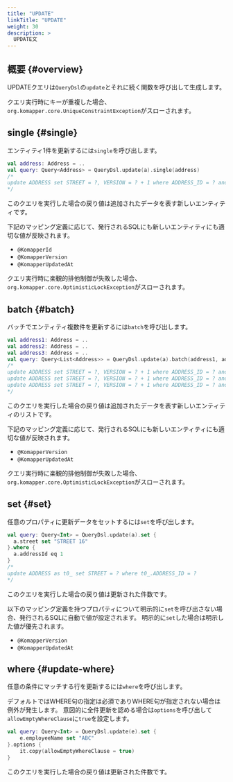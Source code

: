 ```yaml
---
title: "UPDATE"
linkTitle: "UPDATE"
weight: 30
description: >
  UPDATE文
---
```


## 概要 {#overview}

UPDATEクエリは`QueryDsl`の`update`とそれに続く関数を呼び出して生成します。

クエリ実行時にキーが重複した場合、`org.komapper.core.UniqueConstraintException`がスローされます。

## single {#single}

エンティティ1件を更新するには`single`を呼び出します。

```kotlin
val address: Address = ..
val query: Query<Address> = QueryDsl.update(a).single(address)
/*
update ADDRESS set STREET = ?, VERSION = ? + 1 where ADDRESS_ID = ? and VERSION = ?
*/
```

このクエリを実行した場合の戻り値は追加されたデータを表す新しいエンティティです。

下記のマッピング定義に応じて、発行されるSQLにも新しいエンティティにも適切な値が反映されます。

- `@KomapperId`
- `@KomapperVersion`
- `@KomapperUpdatedAt`

クエリ実行時に楽観的排他制御が失敗した場合、`org.komapper.core.OptimisticLockException`がスローされます。

## batch {#batch}

バッチでエンティティ複数件を更新するには`batch`を呼び出します。

```kotlin
val address1: Address = ..
val address2: Address = ..
val address3: Address = ..
val query: Query<List<Address>> = QueryDsl.update(a).batch(address1, address2, address3)
/*
update ADDRESS set STREET = ?, VERSION = ? + 1 where ADDRESS_ID = ? and VERSION = ?
update ADDRESS set STREET = ?, VERSION = ? + 1 where ADDRESS_ID = ? and VERSION = ?
update ADDRESS set STREET = ?, VERSION = ? + 1 where ADDRESS_ID = ? and VERSION = ?
*/
```

このクエリを実行した場合の戻り値は追加されたデータを表す新しいエンティティのリストです。

下記のマッピング定義に応じて、発行されるSQLにも新しいエンティティにも適切な値が反映されます。

- `@KomapperVersion`
- `@KomapperUpdatedAt`

クエリ実行時に楽観的排他制御が失敗した場合、`org.komapper.core.OptimisticLockException`がスローされます。

## set {#set}

任意のプロパティに更新データをセットするには`set`を呼び出します。

```kotlin
val query: Query<Int> = QueryDsl.update(a).set {
  a.street set "STREET 16"
}.where {
  a.addressId eq 1
}
/*
update ADDRESS as t0_ set STREET = ? where t0_.ADDRESS_ID = ?
*/
```

このクエリを実行した場合の戻り値は更新された件数です。

以下のマッピング定義を持つプロパティについて明示的に`set`を呼び出さない場合、発行されるSQLに自動で値が設定されます。
明示的に`set`した場合は明示した値が優先されます。

- `@KomapperVersion`
- `@KomapperUpdatedAt`

## where {#update-where}

任意の条件にマッチする行を更新するには`where`を呼び出します。

デフォルトではWHERE句の指定は必須でありWHERE句が指定されない場合は例外が発生します。
意図的に全件更新を認める場合は`options`を呼び出して`allowEmptyWhereClause`に`true`を設定します。

```kotlin
val query: Query<Int> = QueryDsl.update(e).set {
    e.employeeName set "ABC"
}.options { 
    it.copy(allowEmptyWhereClause = true)
}
```

このクエリを実行した場合の戻り値は更新された件数です。